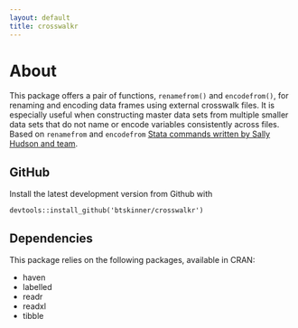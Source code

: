 ```yaml
---
layout: default
title: crosswalkr
---
```


# About 

This package offers a pair of functions, `renamefrom()` and
`encodefrom()`, for renaming and encoding data frames using external
crosswalk files. It is especially useful when constructing master data
sets from multiple smaller data sets that do not name or encode
variables consistently across files. Based on `renamefrom` and
`encodefrom` [Stata commands written by Sally Hudson and
team](https://github.com/slhudson/rename-and-encode).

## GitHub

Install the latest development version from Github with

```{r}
devtools::install_github('btskinner/crosswalkr')
```

## Dependencies

This package relies on the following packages, available in CRAN:

-   haven
-   labelled
-   readr
-   readxl
-   tibble

